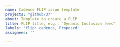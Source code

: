 ```yaml
---
name: Cadence FLIP issue template
projects: "github/37"
about: Template to create a FLIP
title: FLIP title, e.g., "Dynamic Inclusion fees"
labels: 'flip: cadence, Proposed'
assignees: ''

---
```


